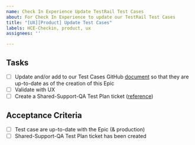 ```yaml
---
name: Check In Experience Update TestRail Test Cases
about: For Check In Experience to update our TestRail Test Cases
title: "[UX][Product] Update Test Cases"
labels: HCE-Checkin, product, ux
assignees: ''

---
```


## Tasks
- [ ] Update and/or add to our Test Cases GitHub [document](https://github.com/department-of-veterans-affairs/va.gov-team/blob/master/products/health-care/checkin/qa/test-cases.md) so that they are up-to-date as of the creation of this Epic
- [ ] Validate with UX
- [ ] Create a Shared-Support-QA Test Plan ticket ([reference](https://github.com/department-of-veterans-affairs/va.gov-team/blob/master/teams/vsa/engineering/qa/manual-ui-testing-process.md))

## Acceptance Criteria
- [ ] Test case are up-to-date with the Epic (& production)
- [ ] Shared-Support-QA Test Plan ticket has been created
